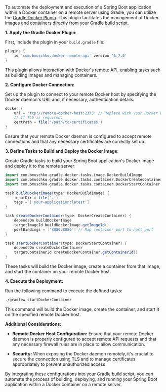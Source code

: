 To automate the deployment and execution of a Spring Boot application within a Docker
container on a remote server using Gradle, you can utilize
the [Gradle Docker Plugin](https://bmuschko.github.io/gradle-docker-plugin/). This plugin
facilitates the management of Docker images and containers directly from your Gradle build
script.

**1. Apply the Gradle Docker Plugin:**

First, include the plugin in your `build.gradle` file:

```groovy
plugins {
    id 'com.bmuschko.docker-remote-api' version '6.7.0'
}
```

This plugin allows interaction with Docker's remote API, enabling tasks such as building
images and managing containers.

**2. Configure Docker Connection:**

Set up the plugin to connect to your remote Docker host by specifying the Docker daemon's
URL and, if necessary, authentication details:

```groovy
docker {
    url = 'tcp://remote-docker-host:2375' // Replace with your Docker host's address
    // If TLS is required:
    certPath = file('/path/to/certificates')
}
```

Ensure that your remote Docker daemon is configured to accept remote connections and that
any necessary certificates are correctly set up.

**3. Define Tasks to Build and Deploy the Docker Image:**

Create Gradle tasks to build your Spring Boot application's Docker image and deploy it to
the remote server:

```groovy
import com.bmuschko.gradle.docker.tasks.image.DockerBuildImage
import com.bmuschko.gradle.docker.tasks.container.DockerCreateContainer
import com.bmuschko.gradle.docker.tasks.container.DockerStartContainer

task buildDockerImage(type: DockerBuildImage) {
    inputDir = file('.')
    tags = ['your-application:latest']
}

task createDockerContainer(type: DockerCreateContainer) {
    dependsOn buildDockerImage
    targetImageId buildDockerImage.getImageId()
    portBindings = ['8080:8080'] // Map container port to host port
}

task startDockerContainer(type: DockerStartContainer) {
    dependsOn createDockerContainer
    targetContainerId createDockerContainer.getContainerId()
}
```

These tasks will build the Docker image, create a container from that image, and start the
container on your remote Docker host.

**4. Execute the Deployment:**

Run the following command to execute the defined tasks:

```bash
./gradlew startDockerContainer
```

This command will build the Docker image, create the container, and start it on the
specified remote Docker host.

**Additional Considerations:**

- **Remote Docker Host Configuration:** Ensure that your remote Docker daemon is properly
  configured to accept remote API requests and that any necessary firewall rules are in
  place to allow communication.

- **Security:** When exposing the Docker daemon remotely, it's crucial to secure the
  connection using TLS and to manage certificates appropriately to prevent unauthorized
  access.

By integrating these configurations into your Gradle build script, you can automate the
process of building, deploying, and running your Spring Boot application within a Docker
container on a remote server. 

